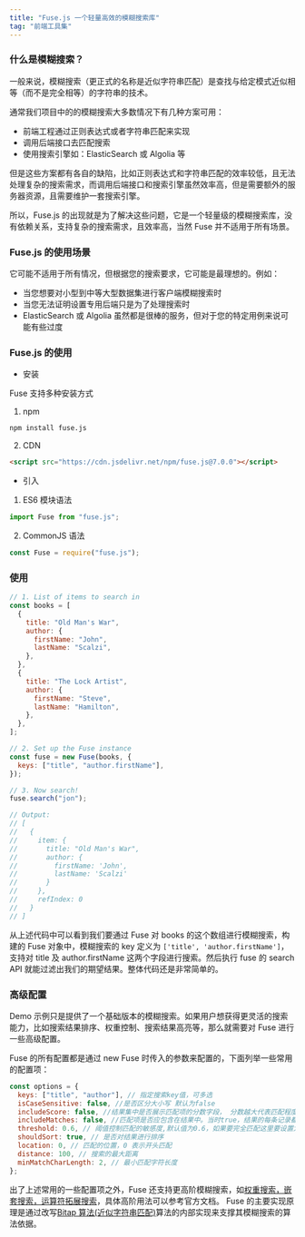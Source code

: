 ```yaml
---
title: "Fuse.js 一个轻量高效的模糊搜索库"
tag: "前端工具集"
---
```


### 什么是模糊搜索？

一般来说，模糊搜索（更正式的名称是近似字符串匹配）是查找与给定模式近似相等（而不是完全相等）的字符串的技术。

通常我们项目中的的模糊搜索大多数情况下有几种方案可用：

- 前端工程通过正则表达式或者字符串匹配来实现
- 调用后端接口去匹配搜索
- 使用搜索引擎如：ElasticSearch 或 Algolia 等

但是这些方案都有各自的缺陷，比如正则表达式和字符串匹配的效率较低，且无法处理复杂的搜索需求，而调用后端接口和搜索引擎虽然效率高，但是需要额外的服务器资源，且需要维护一套搜索引擎。

所以，Fuse.js 的出现就是为了解决这些问题，它是一个轻量级的模糊搜索库，没有依赖关系，支持复杂的搜索需求，且效率高，当然 Fuse 并不适用于所有场景。

### Fuse.js 的使用场景

它可能不适用于所有情况，但根据您的搜索要求，它可能是最理想的。例如：

- 当您想要对小型到中等大型数据集进行客户端模糊搜索时
- 当您无法证明设置专用后端只是为了处理搜索时
- ElasticSearch 或 Algolia 虽然都是很棒的服务，但对于您的特定用例来说可能有些过度

### Fuse.js 的使用

- 安装

Fuse 支持多种安装方式

1. npm

```sh
npm install fuse.js
```

2. CDN

```html
<script src="https://cdn.jsdelivr.net/npm/fuse.js@7.0.0"></script>
```

- 引入

1. ES6 模块语法

```js
import Fuse from "fuse.js";
```

2. CommonJS 语法

```js
const Fuse = require("fuse.js");
```

### 使用

```js
// 1. List of items to search in
const books = [
  {
    title: "Old Man's War",
    author: {
      firstName: "John",
      lastName: "Scalzi",
    },
  },
  {
    title: "The Lock Artist",
    author: {
      firstName: "Steve",
      lastName: "Hamilton",
    },
  },
];

// 2. Set up the Fuse instance
const fuse = new Fuse(books, {
  keys: ["title", "author.firstName"],
});

// 3. Now search!
fuse.search("jon");

// Output:
// [
//   {
//     item: {
//       title: "Old Man's War",
//       author: {
//         firstName: 'John',
//         lastName: 'Scalzi'
//       }
//     },
//     refIndex: 0
//   }
// ]
```

从上述代码中可以看到我们要通过 Fuse 对 books 的这个数组进行模糊搜索，构建的 Fuse 对象中，模糊搜索的 key 定义为 `['title', 'author.firstName']`，支持对 title 及 author.firstName 这两个字段进行搜索。然后执行 fuse 的 search API 就能过滤出我们的期望结果。整体代码还是非常简单的。

### 高级配置

Demo 示例只是提供了一个基础版本的模糊搜索。如果用户想获得更灵活的搜索能力，比如搜索结果排序、权重控制、搜索结果高亮等，那么就需要对 Fuse 进行一些高级配置。

Fuse 的所有配置都是通过 new Fuse 时传入的参数来配置的，下面列举一些常用的配置项：

```js
const options = {
  keys: ["title", "author"], // 指定搜索key值，可多选
  isCaseSensitive: false, //是否区分大小写 默认为false
  includeScore: false, //结果集中是否展示匹配项的分数字段， 分数越大代表匹配程度越低，区间值为0-1,注意：当此项为true时，会返回完整的结果集，只不过每一项中携带了score分数字段
  includeMatches: false, //匹配项是否应包含在结果中。当时true，结果的每条记录都包含匹配项的索引。这个通常我们用来对搜索内容做高亮处理
  threshold: 0.6, // 阈值控制匹配的敏感度,默认值为0.6，如果要完全匹配这里要设置为0
  shouldSort: true, // 是否对结果进行排序
  location: 0, // 匹配的位置，0 表示开头匹配
  distance: 100, // 搜索的最大距离
  minMatchCharLength: 2, // 最小匹配字符长度
};
```

出了上述常用的一些配置项之外，Fuse 还支持更高阶模糊搜索，如[权重搜索，嵌套搜索，运算符拓展搜索](https://www.fusejs.io/examples.html#default-weight)，具体高阶用法可以参考官方文档。 Fuse 的主要实现原理是通过改写[Bitap 算法(近似字符串匹配)](https://en.wikipedia.org/wiki/Bitap_algorithm)算法的内部实现来支撑其模糊搜索的算法依据。

